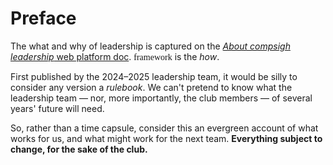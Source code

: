 # Preface

The what and why of leadership is captured on the [*About compsigh leadership* web platform doc](https://compsigh.club/docs/leadership/about). <span style="font-family: Delko">framework</span> is the *how*.

First published by the 2024–2025 leadership team, it would be silly to consider any version a *rulebook*. We can't pretend to know what the leadership team — nor, more importantly, the club members — of several years' future will need.

So, rather than a time capsule, consider this an evergreen account of what works for us, and what might work for the next team. **Everything subject to change, for the sake of the club.**
